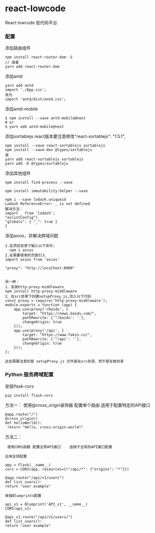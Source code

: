 # react-lowcode
React  lowcode 低代码平台


### 配置  


添加路由组件
```
npm install react-router-dom -S
// 或者
yarn add react-router-dom  
```

添加antd
```
yarn add antd
import './App.css';
改为
import 'antd/dist/antd.css';
```

添加antd-mobile
```
$ npm install --save antd-mobile@next
# or
$ yarn add antd-mobile@next
```

添加sortablejs react版本要注意修改"react-sortablejs": "1.5.1",
```
npm install --save react-sortablejs sortablejs
npm install --save-dev @types/sortablejs
或
yarn add react-sortablejs sortablejs
yarn add -D @types/sortablejs
```

添加其他组件
```
npm install find-process --save

npm install immutability-helper --save
```

```
npm i --save lodash.uniqueid
Lodash ReferenceError: _ is not defined
解决方法：
import _ from 'lodash';
"eslintConfig"{
"globals": { "_": true }
}
```

添加axios，并解决跨域问题
```
1.在项目目录下输入以下命令:
  npm i axios
2.在需要使用的页面引入
import axios from 'axios'

"proxy": "http://localhost:8000"


另一种：
1、安装http-proxy-middleware
npm install http-proxy-middleware
2、在src目录下创建setupProxy.js,加入以下代码
const proxy = require('http-proxy-middleware');
module.exports = function (app) {
    app.use(proxy('/baidu', {
        target: "https://news.baidu.com/",
        pathRewrite: {'^/baidu': ''},
        changeOrigin: true
    }));
    app.use(proxy('/api', {
        target: "https://www.fakin.cn/",
        pathRewrite: {'^/api': ''},
        changeOrigin: true
    }));
};

此处需要注意的是 setupProxy.js 文件是在src目录，而不是在根目录
```

### Python 服务跨域配置


安装flask-cors
```
pip install flask-cors
```
方法一：
使用@cross_origin装饰器 配置单个路由	适用于配置特定的API接口
```
@app.route("/")
@cross_origin()
def helloWorld():
 return "Hello, cross-origin-world!"
 ```

 方法二：
 ```
  使用CORS函数 配置全局API接口	适用于全局的API接口配置

应用全局配置

app = Flask(__name__)
cors = CORS(app, resources={r"/api/*": {"origins": "*"}})
 
@app.route("/api/v1/users")
def list_users():
 return "user example"

单独Blueprints配置

api_v1 = Blueprint('API_v1', __name__)
CORS(api_v1) 
 
@api_v1.route("/api/v1/users/")
def list_users():
 return "user example"
 ```